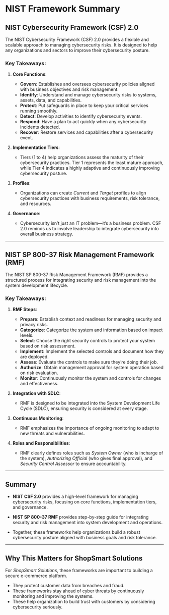 # NIST Framework Summary

## NIST Cybersecurity Framework (CSF) 2.0
The NIST Cybersecurity Framework (CSF) 2.0 provides a flexible and scalable approach to managing cybersecurity risks. It is designed to help any organizations and sectors to improve their cybersecurity posture.

### Key Takeaways:
1. **Core Functions**:
   - **Govern**: Establishes and oversees cybersecurity policies aligned with business objectives and risk management.
   - **Identify**: Understand and manage cybersecurity risks to systems, assets, data, and capabilities.
   - **Protect**: Put safeguards in place to keep your critical services running smoothly.
   - **Detect**: Develop activities to identify cybersecurity events.
   - **Respond**: Have a plan to act quickly when any cybersecurity incidents detected.
   - **Recover**: Restore services and capabilities after a cybersecurity event.

2. **Implementation Tiers**:
   - Tiers (1 to 4) help organizations assess the maturity of their cybersecurity practices. Tier 1 represents the least mature approach, while Tier 4 indicates a highly adaptive and continuously improving cybersecurity posture.

3. **Profiles**:
   - Organizations can create *Current* and *Target* profiles to align cybersecurity practices with business requirements, risk tolerance, and resources.

4. **Governance**:
   - Cybersecurity isn’t just an IT problem—it’s a business problem. CSF 2.0 reminds us to involve leadership to integrate cybersecurity into overall business strategy.
---

## NIST SP 800-37 Risk Management Framework (RMF)
The NIST SP 800-37 Risk Management Framework (RMF) provides a structured process for integrating security and risk management into the system development lifecycle.

### Key Takeaways:
1. **RMF Steps**:
   - **Prepare**: Establish context and readiness for managing security and privacy risks. 
   - **Categorize**: Categorize the system and information based on impact levels.
   - **Select**: Choose the right security controls to protect your system based on risk assessment.
   - **Implement**: Implement the selected controls and document how they are deployed.
   - **Assess**: Evaluate the controls to make sure they’re doing their job.
   - **Authorize**: Obtain management approval for system operation based on risk evaluation.
   - **Monitor**: Continuously monitor the system and controls for changes and effectiveness.

2. **Integration with SDLC**:
   - RMF is designed to be integrated into the System Development Life Cycle (SDLC), ensuring security is considered at every stage.

3. **Continuous Monitoring**:
   - RMF emphasizes the importance of ongoing monitoring to adapt to new threats and vulnerabilities.

4. **Roles and Responsibilities**:
   - RMF clearly defines roles such as *System Owner* (who is incharge of the system), *Authorizing Official* (who gives final approval), and *Security Control Assessor* to ensure accountability.

---

## Summary
- **NIST CSF 2.0** provides a high-level framework for managing cybersecurity risks, focusing on core functions, implementation tiers, and governance.

- **NIST SP 800-37 RMF** provides step-by-step guide for integrating security and risk management into system development and operations.
- Together, these frameworks help organizations build a robust cybersecurity posture aligned with business goals and risk tolerance.

---

## Why This Matters for ShopSmart Solutions
For *ShopSmart Solutions*, these frameworks are important to building a secure e-commerce platform.
- They protect customer data from breaches and fraud.
- These frameworks stay ahead of cyber threats by continuously monitoring and improving the systems.
- These help organization to build trust with customers by considering cybersecurity seriously.